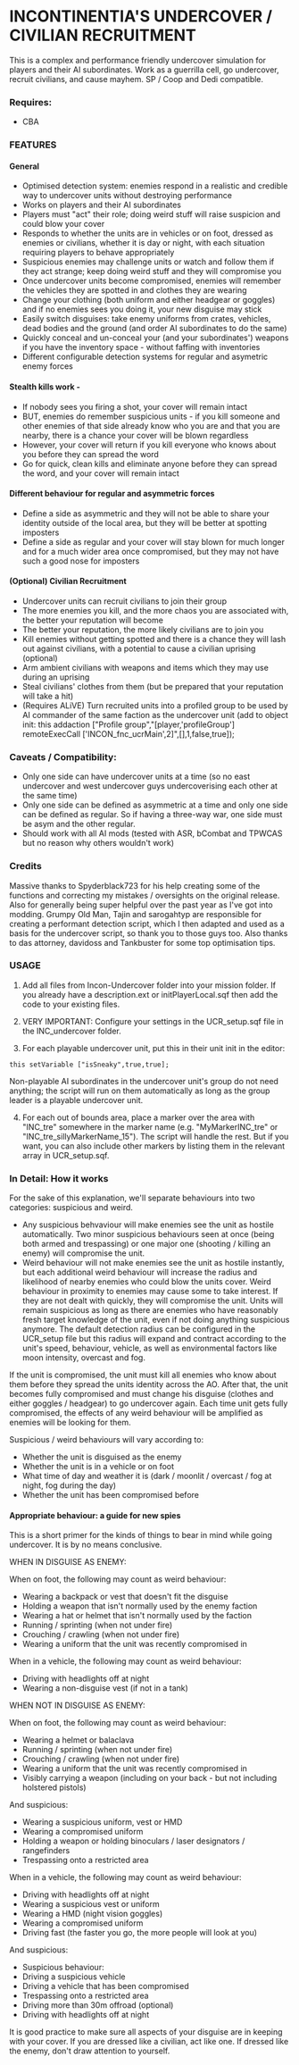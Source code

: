 # INCONTINENTIA'S UNDERCOVER / CIVILIAN RECRUITMENT

This is a complex and performance friendly undercover simulation for players and their AI subordinates. Work as a guerrilla cell, go undercover, recruit civilians, and cause mayhem.
SP / Coop and Dedi compatible.

### Requires:

* CBA

### FEATURES

#### General

* Optimised detection system: enemies respond in a realistic and credible way to undercover units without destroying performance
* Works on players and their AI subordinates
* Players must "act" their role; doing weird stuff will raise suspicion and could blow your cover
* Responds to whether the units are in vehicles or on foot, dressed as enemies or civilians, whether it is day or night, with each situation requiring players to behave appropriately
* Suspicious enemies may challenge units or watch and follow them if they act strange; keep doing weird stuff and they will compromise you
* Once undercover units become compromised, enemies will remember the vehicles they are spotted in and clothes they are wearing
* Change your clothing (both uniform and either headgear or goggles) and if no enemies sees you doing it, your new disguise may stick
* Easily switch disguises: take enemy uniforms from crates, vehicles, dead bodies and the ground (and order AI subordinates to do the same)
* Quickly conceal and un-conceal your (and your subordinates') weapons if you have the inventory space - without faffing with inventories
* Different configurable detection systems for regular and asymetric enemy forces

#### Stealth kills work -

* If nobody sees you firing a shot, your cover will remain intact
* BUT, enemies do remember suspicious units - if you kill someone and other enemies of that side already know who you are and that you are nearby, there is a chance your cover will be blown regardless
* However, your cover will return if you kill everyone who knows about you before they can spread the word
* Go for quick, clean kills and eliminate anyone before they can spread the word, and your cover will remain intact

#### Different behaviour for regular and asymmetric forces

* Define a side as asymmetric and they will not be able to share your identity outside of the local area, but they will be better at spotting imposters
* Define a side as regular and your cover will stay blown for much longer and for a much wider area once compromised, but they may not have such a good nose for imposters

#### (Optional) Civilian Recruitment

* Undercover units can recruit civilians to join their group
* The more enemies you kill, and the more chaos you are associated with, the better your reputation will become
* The better your reputation, the more likely civilians are to join you
* Kill enemies without getting spotted and there is a chance they will lash out against civilians, with a potential to cause a civilian uprising (optional)
* Arm ambient civilians with weapons and items which they may use during an uprising
* Steal civilians' clothes from them (but be prepared that your reputation will take a hit)
* (Requires ALiVE) Turn recruited units into a profiled group to be used by AI commander of the same faction as the undercover unit (add to object init: this addaction ["Profile group","[player,'profileGroup'] remoteExecCall ['INCON_fnc_ucrMain',2]",[],1,false,true]);


### Caveats / Compatibility:
* Only one side can have undercover units at a time (so no east undercover and west undercover guys undercoverising each other at the same time)
* Only one side can be defined as asymmetric at a time and only one side can be defined as regular. So if having a three-way war, one side must be asym and the other regular.
* Should work with all AI mods (tested with ASR, bCombat and TPWCAS but no reason why others wouldn't work)

### Credits

Massive thanks to Spyderblack723 for his help creating some of the functions and correcting my mistakes / oversights on the original release. Also for generally being super helpful over the past year as I've got into modding. Grumpy Old Man, Tajin and sarogahtyp are responsible for creating a performant detection script, which I then adapted and used as a basis for the undercover script, so thank you to those guys too. Also thanks to das attorney, davidoss and Tankbuster for some top optimisation tips.

### USAGE

1. Add all files from Incon-Undercover folder into your mission folder. If you already have a description.ext or initPlayerLocal.sqf then add the code to your existing files.

2. VERY IMPORTANT: Configure your settings in the UCR_setup.sqf file in the INC_undercover folder.

3. For each playable undercover unit, put this in their unit init in the editor:

```
this setVariable ["isSneaky",true,true];
```

Non-playable AI subordinates in the undercover unit's group do not need anything; the script will run on them automatically as long as the group leader is a playable undercover unit.


4. For each out of bounds area, place a marker over the area with "INC_tre" somewhere in the marker name (e.g. "MyMarkerINC_tre" or "INC_tre_sillyMarkerName_15"). The script will handle the rest. But if you want, you can also include other markers by listing them in the relevant array in UCR_setup.sqf.



### In Detail: How it works

For the sake of this explanation, we'll separate behaviours into two categories: suspicious and weird.

* Any suspicious behvaviour will make enemies see the unit as hostile automatically. Two minor suspicious behaviours seen at once (being both armed and trespassing) or one major one (shooting / killing an enemy) will compromise the unit.
* Weird behaviour will not make enemies see the unit as hostile instantly, but each additional weird behaviour will increase the radius and likelihood of nearby enemies who could blow the units cover. Weird behaviour in proximity to enemies may cause some to take interest. If they are not dealt with quickly, they will compromise the unit. Units will remain suspicious as long as there are enemies who have reasonably fresh target knowledge of the unit, even if not doing anything suspicious anymore. The default detection radius can be configured in the UCR_setup file but this radius will expand and contract according to the unit's speed, behaviour, vehicle, as well as environmental factors like moon intensity, overcast and fog.

If the unit is compromised, the unit must kill all enemies who know about them before they spread the units identity across the AO.
After that, the unit becomes fully compromised and must change his disguise (clothes and either goggles / headgear) to go undercover again.
Each time unit gets fully compromised, the effects of any weird behaviour will be amplified as enemies will be looking for them.

Suspicious / weird behaviours will vary according to:
* Whether the unit is disguised as the enemy
* Whether the unit is in a vehicle or on foot
* What time of day and weather it is (dark / moonlit / overcast / fog at night, fog during the day)
* Whether the unit has been compromised before

#### Appropriate behaviour: a guide for new spies
This is a short primer for the kinds of things to bear in mind while going undercover. It is by no means conclusive.

WHEN IN DISGUISE AS ENEMY:

When on foot, the following may count as weird behaviour:
* Wearing a backpack or vest that doesn't fit the disguise
* Holding a weapon that isn't normally used by the enemy faction
* Wearing a hat or helmet that isn't normally used by the faction
* Running / sprinting (when not under fire)
* Crouching / crawling (when not under fire)
* Wearing a uniform that the unit was recently compromised in

When in a vehicle, the following may count as weird behaviour:
* Driving with headlights off at night
* Wearing a non-disguise vest (if not in a tank)


WHEN NOT IN DISGUISE AS ENEMY:

When on foot, the following may count as weird behaviour:
* Wearing a helmet or balaclava
* Running / sprinting (when not under fire)
* Crouching / crawling (when not under fire)
* Wearing a uniform that the unit was recently compromised in
* Visibly carrying a weapon (including on your back - but not including holstered pistols)

And suspicious:
* Wearing a suspicious uniform, vest or HMD
* Wearing a compromised uniform
* Holding a weapon or holding binoculars / laser designators / rangefinders
* Trespassing onto a restricted area

When in a vehicle, the following may count as weird behaviour:
* Driving with headlights off at night
* Wearing a suspicious vest or uniform
* Wearing a HMD (night vision goggles)
* Wearing a compromised uniform
* Driving fast (the faster you go, the more people will look at you)

And suspicious:
* Suspicious behaviour:
* Driving a suspicious vehicle
* Driving a vehicle that has been compromised
* Trespassing onto a restricted area
* Driving more than 30m offroad (optional)
* Driving with headlights off at night

It is good practice to make sure all aspects of your disguise are in keeping with your cover. If you are dressed like a civilian, act like one. If dressed like the enemy, don't draw attention to yourself.
